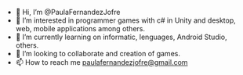 - 👋 Hi, I’m @PaulaFernandezJofre
- 👀 I’m interested in programmer games with c# in Unity and desktop, web, mobile applications among others.
- 🌱 I’m currently learning on informatic, lenguages, Android Studio, others.
- 💞️ I’m looking to collaborate and creation of games.
- 📫 How to reach me paulafernandezjofre@gmail.com

<!---
PaulaFernandezJofre/PaulaFernandezJofre is a ✨ special ✨ repository because its `README.md` (this file) appears on your GitHub profile.
You can click the Preview link to take a look at your changes.
--->
